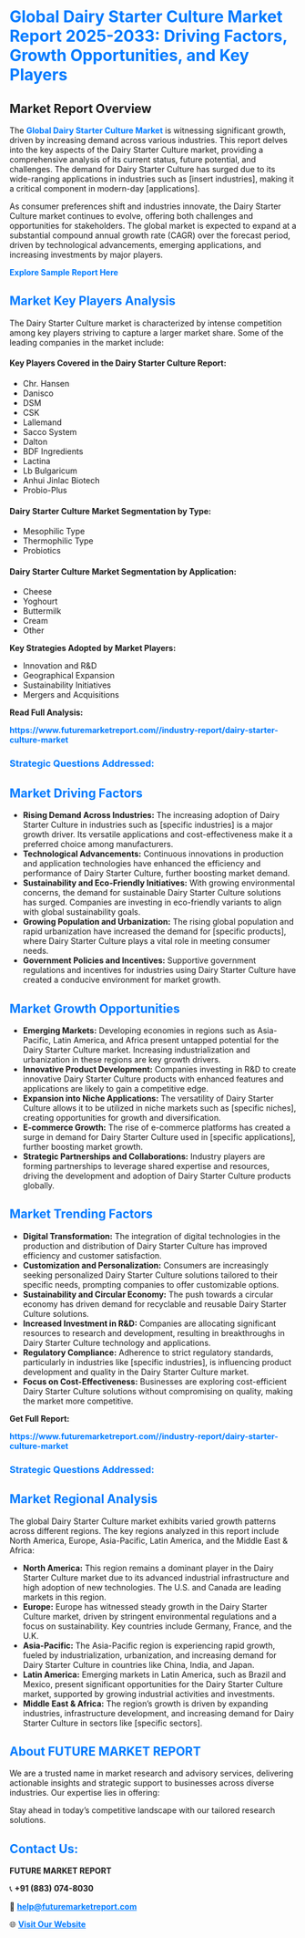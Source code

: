 <h1 style="color: #007BFF;">Global Dairy Starter Culture Market Report 2025-2033: Driving Factors, Growth Opportunities, and Key Players</h1>

<section id="overview">
<h2>Market Report Overview</h2>
<p>The <a href="https://www.futuremarketreport.com//industry-report/dairy-starter-culture-market" style="color: #007BFF; text-decoration: none;"><strong>Global Dairy Starter Culture Market</strong></a> is witnessing significant growth, driven by increasing demand across various industries. This report delves into the key aspects of the Dairy Starter Culture market, providing a comprehensive analysis of its current status, future potential, and challenges. The demand for Dairy Starter Culture has surged due to its wide-ranging applications in industries such as [insert industries], making it a critical component in modern-day [applications].</p>
<p>As consumer preferences shift and industries innovate, the Dairy Starter Culture market continues to evolve, offering both challenges and opportunities for stakeholders. The global market is expected to expand at a substantial compound annual growth rate (CAGR) over the forecast period, driven by technological advancements, emerging applications, and increasing investments by major players.</p>
</section>

<section id="overview">
<p><a href="https://www.futuremarketreport.com//request-sample/reportId=58897" style="color: #007BFF; text-decoration: none;"><strong>Explore Sample Report Here</strong></a></p>
</section>

<section id="key-players">
<h2 style="color: #007BFF;">Market Key Players Analysis</h2>
<p>The Dairy Starter Culture market is characterized by intense competition among key players striving to capture a larger market share. Some of the leading companies in the market include:</p>
<h4>Key Players Covered in the Dairy Starter Culture Report:</h4>
<ul><li>Chr. Hansen</li><li>Danisco</li><li>DSM</li><li>CSK</li><li>Lallemand</li><li>Sacco System</li><li>Dalton</li><li>BDF Ingredients</li><li>Lactina</li><li>Lb Bulgaricum</li><li>Anhui Jinlac Biotech</li><li>Probio-Plus</li></ul>
<h4>Dairy Starter Culture Market Segmentation by Type:</h4>
<ul><li>Mesophilic Type</li><li>Thermophilic Type</li><li>Probiotics</li></ul>

<h4>Dairy Starter Culture Market Segmentation by Application:</h4>
<ul><li>Cheese</li><li>Yoghourt</li><li>Buttermilk</li><li>Cream</li><li>Other</li></ul>
<p><strong>Key Strategies Adopted by Market Players:</strong></p>
<ul>
<li>Innovation and R&D</li>
<li>Geographical Expansion</li>
<li>Sustainability Initiatives</li>
<li>Mergers and Acquisitions</li>
</ul>
</section>

<section>
<p><strong>Read Full Analysis: </strong></p><a href="https://www.futuremarketreport.com//industry-report/dairy-starter-culture-market" style="color: #007BFF; text-decoration: none;"><strong>https://www.futuremarketreport.com//industry-report/dairy-starter-culture-market</strong></a>
<h3 style="color: #007BFF;">Strategic Questions Addressed:</h3>
</section>

<section id="driving-factors">
<h2 style="color: #007BFF;">Market Driving Factors</h2>
<ul>
<li><strong>Rising Demand Across Industries:</strong> The increasing adoption of Dairy Starter Culture in industries such as [specific industries] is a major growth driver. Its versatile applications and cost-effectiveness make it a preferred choice among manufacturers.</li>
<li><strong>Technological Advancements:</strong> Continuous innovations in production and application technologies have enhanced the efficiency and performance of Dairy Starter Culture, further boosting market demand.</li>
<li><strong>Sustainability and Eco-Friendly Initiatives:</strong> With growing environmental concerns, the demand for sustainable Dairy Starter Culture solutions has surged. Companies are investing in eco-friendly variants to align with global sustainability goals.</li>
<li><strong>Growing Population and Urbanization:</strong> The rising global population and rapid urbanization have increased the demand for [specific products], where Dairy Starter Culture plays a vital role in meeting consumer needs.</li>
<li><strong>Government Policies and Incentives:</strong> Supportive government regulations and incentives for industries using Dairy Starter Culture have created a conducive environment for market growth.</li>
</ul>
</section>

<section id="growth-opportunities">
<h2 style="color: #007BFF;">Market Growth Opportunities</h2>
<ul>
<li><strong>Emerging Markets:</strong> Developing economies in regions such as Asia-Pacific, Latin America, and Africa present untapped potential for the Dairy Starter Culture market. Increasing industrialization and urbanization in these regions are key growth drivers.</li>
<li><strong>Innovative Product Development:</strong> Companies investing in R&D to create innovative Dairy Starter Culture products with enhanced features and applications are likely to gain a competitive edge.</li>
<li><strong>Expansion into Niche Applications:</strong> The versatility of Dairy Starter Culture allows it to be utilized in niche markets such as [specific niches], creating opportunities for growth and diversification.</li>
<li><strong>E-commerce Growth:</strong> The rise of e-commerce platforms has created a surge in demand for Dairy Starter Culture used in [specific applications], further boosting market growth.</li>
<li><strong>Strategic Partnerships and Collaborations:</strong> Industry players are forming partnerships to leverage shared expertise and resources, driving the development and adoption of Dairy Starter Culture products globally.</li>
</ul>
</section>

<section id="trending-factors">
<h2 style="color: #007BFF;">Market Trending Factors</h2>
<ul>
<li><strong>Digital Transformation:</strong> The integration of digital technologies in the production and distribution of Dairy Starter Culture has improved efficiency and customer satisfaction.</li>
<li><strong>Customization and Personalization:</strong> Consumers are increasingly seeking personalized Dairy Starter Culture solutions tailored to their specific needs, prompting companies to offer customizable options.</li>
<li><strong>Sustainability and Circular Economy:</strong> The push towards a circular economy has driven demand for recyclable and reusable Dairy Starter Culture solutions.</li>
<li><strong>Increased Investment in R&D:</strong> Companies are allocating significant resources to research and development, resulting in breakthroughs in Dairy Starter Culture technology and applications.</li>
<li><strong>Regulatory Compliance:</strong> Adherence to strict regulatory standards, particularly in industries like [specific industries], is influencing product development and quality in the Dairy Starter Culture market.</li>
<li><strong>Focus on Cost-Effectiveness:</strong> Businesses are exploring cost-efficient Dairy Starter Culture solutions without compromising on quality, making the market more competitive.</li>
</ul>
</section>

<section>
<p><strong>Get Full Report: </strong></p><a href="https://www.futuremarketreport.com//industry-report/dairy-starter-culture-market" style="color: #007BFF; text-decoration: none;"><strong>https://www.futuremarketreport.com//industry-report/dairy-starter-culture-market</strong></a>
<h3 style="color: #007BFF;">Strategic Questions Addressed:</h3>
</section>


<section id="regional-analysis">
<h2 style="color: #007BFF;">Market Regional Analysis</h2>
<p>The global Dairy Starter Culture market exhibits varied growth patterns across different regions. The key regions analyzed in this report include North America, Europe, Asia-Pacific, Latin America, and the Middle East & Africa:</p>
<ul>
<li><strong>North America:</strong> This region remains a dominant player in the Dairy Starter Culture market due to its advanced industrial infrastructure and high adoption of new technologies. The U.S. and Canada are leading markets in this region.</li>
<li><strong>Europe:</strong> Europe has witnessed steady growth in the Dairy Starter Culture market, driven by stringent environmental regulations and a focus on sustainability. Key countries include Germany, France, and the U.K.</li>
<li><strong>Asia-Pacific:</strong> The Asia-Pacific region is experiencing rapid growth, fueled by industrialization, urbanization, and increasing demand for Dairy Starter Culture in countries like China, India, and Japan.</li>
<li><strong>Latin America:</strong> Emerging markets in Latin America, such as Brazil and Mexico, present significant opportunities for the Dairy Starter Culture market, supported by growing industrial activities and investments.</li>
<li><strong>Middle East & Africa:</strong> The region’s growth is driven by expanding industries, infrastructure development, and increasing demand for Dairy Starter Culture in sectors like [specific sectors].</li>
</ul>
</section>

<footer>
<h2 style="color: #007BFF;">About FUTURE MARKET REPORT</h2>
<p>We are a trusted name in market research and advisory services, delivering actionable insights and strategic support to businesses across diverse industries. Our expertise lies in offering:</p>

<p>Stay ahead in today’s competitive landscape with our tailored research solutions.</p>

<h2 style="color: #007BFF;">Contact Us:</h2>
<p><strong>FUTURE MARKET REPORT</strong></p>
<p>📞 <strong>+91 (883) 074-8030</strong></p>
<p>📧 <strong><a href="mailto:help@futuremarketreport.com" style="color: #007BFF;">help@futuremarketreport.com</a></strong></p>
<p>🌐 <strong><a href="https://www.futuremarketreport.com/" style="color: #007BFF;">Visit Our Website</a></strong></p>
</footer>